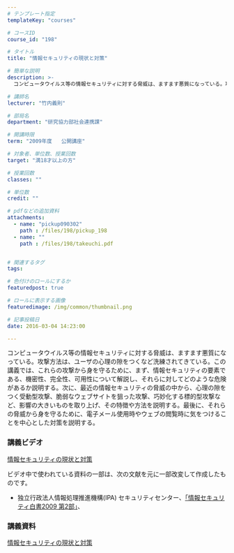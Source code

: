 ```yaml
---
# テンプレート指定
templateKey: "courses"

# コースID
course_id: "198"

# タイトル
title: "情報セキュリティの現状と対策"

# 簡単な説明
description: >-
  コンピュータウイルス等の情報セキュリティに対する脅威は、ますます悪質になっている。攻撃方法は、ユーザの心理の隙をつくなど洗練されてきている。この講義では、これらの攻撃から身を守るために、まず、情報セキ...

# 講師名
lecturer: "竹内義則"

# 部局名
department: "研究協力部社会連携課"

# 開講時限
term: "2009年度	公開講座"

# 対象者、単位数、授業回数
target: "満18才以上の方"

# 授業回数
classes: ""

# 単位数
credit: ""

# pdfなどの追加資料
attachments: 
  - name: "pickup090302" 
    path : /files/198/pickup_198
  - name: "" 
    path : /files/198/takeuchi.pdf


# 関連するタグ
tags:

# 色付けのロールにするか
featuredpost: true

# ロールに表示する画像
featuredimage: /img/common/thumbnail.png

# 記事投稿日
date: 2016-03-04 14:23:00

---
```

コンピュータウイルス等の情報セキュリティに対する脅威は、ますます悪質になっている。攻撃方法は、ユーザの心理の隙をつくなど洗練されてきている。この講義では、これらの攻撃から身を守るために、まず、情報セキュリティの要素である、機密性、完全性、可用性について解説し、それらに対してどのような危険があるか説明する。次に、最近の情報セキュリティの脅威の中から、心理の隙をつく受動型攻撃、脆弱なウェブサイトを狙った攻撃、巧妙化する標的型攻撃など、影響の大きいものを取り上げ、その特徴や方法を説明する。最後に、それらの脅威から身を守るために、電子メール使用時やウェブの閲覧時に気をつけることを中心とした対策を説明する。




### 講義ビデオ

[情報セキュリティの現状と対策](http://nuvideo.media.nagoya-u.ac.jp/embed/162e06c7235792ef09c9bdad000a6343058d3013) 

ビデオ中で使われている資料の一部は、次の文献を元に一部改変して作成したものです。

  * 独立行政法人情報処理推進機構(IPA) セキュリティセンター、[「情報セキュリティ白書2009 第2部」](http://www.ipa.go.jp/security/vuln/10threats2009.html)、

### 講義資料


[情報セキュリティの現状と対策](/files/198/takeuchi.pdf) 


